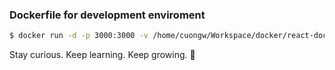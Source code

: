 ### Dockerfile for development enviroment

```sh
$ docker run -d -p 3000:3000 -v /home/cuongw/Workspace/docker/react-docker:/app 00d83d350c38
```

<!-- INSPIRATIONAL_QUOTE_START -->
Stay curious. Keep learning. Keep growing.
🐶
<!-- INSPIRATIONAL_QUOTE_END -->
